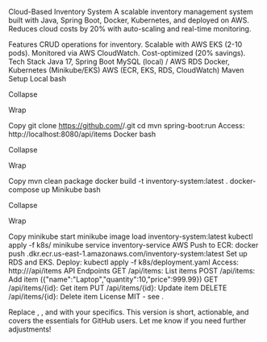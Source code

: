 Cloud-Based Inventory System
A scalable inventory management system built with Java, Spring Boot, Docker, Kubernetes, and deployed on AWS. Reduces cloud costs by 20% with auto-scaling and real-time monitoring.

Features
CRUD operations for inventory.
Scalable with AWS EKS (2-10 pods).
Monitored via AWS CloudWatch.
Cost-optimized (20% savings).
Tech Stack
Java 17, Spring Boot
MySQL (local) / AWS RDS
Docker, Kubernetes (Minikube/EKS)
AWS (ECR, EKS, RDS, CloudWatch)
Maven
Setup
Local
bash

Collapse

Wrap

Copy
git clone https://github.com/<your-username>/<repo-name>.git
cd <repo-name>
mvn spring-boot:run
Access: http://localhost:8080/api/items
Docker
bash

Collapse

Wrap

Copy
mvn clean package
docker build -t inventory-system:latest .
docker-compose up
Minikube
bash

Collapse

Wrap

Copy
minikube start
minikube image load inventory-system:latest
kubectl apply -f k8s/
minikube service inventory-service
AWS
Push to ECR: docker push <your-account-id>.dkr.ecr.us-east-1.amazonaws.com/inventory-system:latest
Set up RDS and EKS.
Deploy: kubectl apply -f k8s/deployment.yaml
Access: http://<external-ip>/api/items
API Endpoints
GET /api/items: List items
POST /api/items: Add item ({"name":"Laptop","quantity":10,"price":999.99})
GET /api/items/{id}: Get item
PUT /api/items/{id}: Update item
DELETE /api/items/{id}: Delete item
License
MIT - see .

Replace <your-username>, <repo-name>, and <your-account-id> with your specifics. This version is short, actionable, and covers the essentials for GitHub users. Let me know if you need further adjustments!
